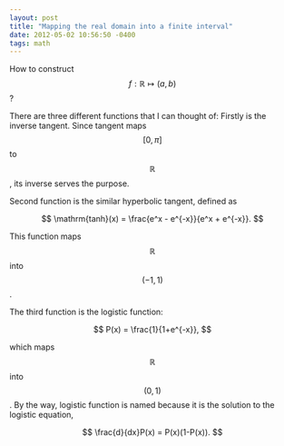```yaml
---
layout: post
title: "Mapping the real domain into a finite interval"
date: 2012-05-02 10:56:50 -0400
tags: math
---
```

How to construct $$f: \mathbb{R} \mapsto (a,b)$$?

There are three different functions that I can thought of: Firstly is the
inverse tangent. Since tangent maps $$[0,\pi]$$ to $$\mathbb{R}$$, its inverse
serves the purpose.

Second function is the similar hyperbolic tangent, defined as

$$
\mathrm{tanh}(x) = \frac{e^x - e^{-x}}{e^x + e^{-x}}.
$$

This function maps $$\mathbb{R}$$ into $$(-1,1)$$.

The third function is the logistic function:

$$
P(x) = \frac{1}{1+e^{-x}},
$$

which maps $$\mathbb{R}$$ into $$(0,1)$$. By the way, logistic function is named
because it is the solution to the logistic equation,

$$
\frac{d}{dx}P(x) = P(x)(1-P(x)).
$$
